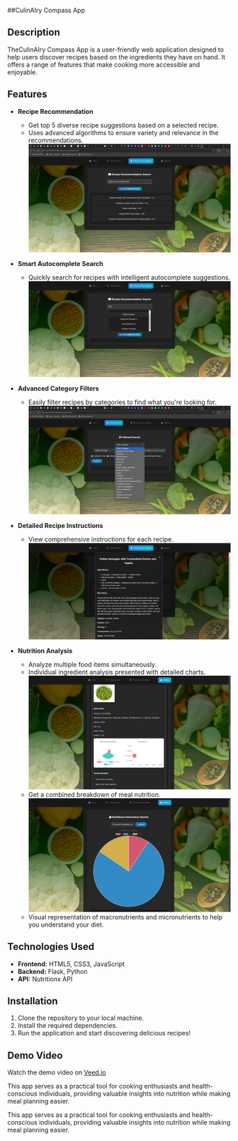 
##CulinAIry Compass App

## Description
TheCulinAIry Compass App is a user-friendly web application designed to help users discover recipes based on the ingredients they have on hand. It offers a range of features that make cooking more accessible and enjoyable.

## Features

- **Recipe Recommendation**
  - Get top 5 diverse recipe suggestions based on a selected recipe.
  - Uses advanced algorithms to ensure variety and relevance in the recommendations.
  ![Recipe Recommendations](screenshots/advreccomendation.png)

- **Smart Autocomplete Search**
  - Quickly search for recipes with intelligent autocomplete suggestions.
  ![Autocomplete Search](screenshots/autocomplete.png)

- **Advanced Category Filters**
  - Easily filter recipes by categories to find what you're looking for.
  ![Category Filters](screenshots/filter.png)

- **Detailed Recipe Instructions**
  - View comprehensive instructions for each recipe.
  ![Recipe Details](screenshots/det.png)

- **Nutrition Analysis**
  - Analyze multiple food items simultaneously.
  - Individual ingredient analysis presented with detailed charts.
  ![Individual Nutrition](screenshots/viz3.png)
  - Get a combined breakdown of meal nutrition.
  ![Combined Nutrition](screenshots/viz2.png)
  - Visual representation of macronutrients and micronutrients to help you understand your diet.

## Technologies Used
- **Frontend:** HTML5, CSS3, JavaScript
- **Backend:** Flask, Python
- **API:** Nutritionx API

## Installation
1. Clone the repository to your local machine.
2. Install the required dependencies.
3. Run the application and start discovering delicious recipes!

## Demo Video

Watch the demo video on [Veed.io](https://www.veed.io/view/88c9f9c3-b371-44ff-af1e-0179dd2d961f?panel=share)

This app serves as a practical tool for cooking enthusiasts and health-conscious individuals, providing valuable insights into nutrition while making meal planning easier.


This app serves as a practical tool for cooking enthusiasts and health-conscious individuals, providing valuable insights into nutrition while making meal planning easier.
